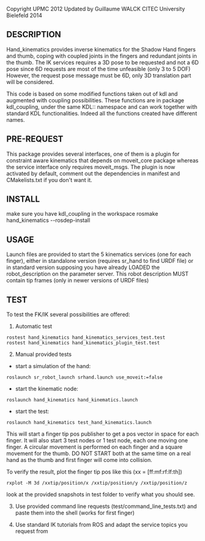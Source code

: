 Copyright UPMC 2012
Updated by Guillaume WALCK CITEC University Bielefeld 2014

DESCRIPTION
-----------
Hand_kinematics provides inverse kinematics for the Shadow Hand fingers and thumb, coping with coupled joints in the fingers and redundant joints in the thumb.
The IK services requires a 3D pose to be requested and not a 6D pose since 6D requests are most of the time unfeasible (only 3 to 5 DOF)
However, the request pose message must be 6D, only 3D translation part will be considered.

This code is based on some modified functions taken out of kdl and augmented with coupling possibilities. These functions are in package kdl_coupling, 
under the same KDL:: namespace and can work together with standard KDL functionalities. Indeed all the functions created have different names.


PRE-REQUEST
-----------
This package provides several interfaces, one of them is a plugin for constraint aware kinematics that depends on moveit_core package whereas the service interface only requires moveit_msgs. 
The plugin is now activated by default, comment out the dependencies in manifest and CMakelists.txt if you don't want it.

INSTALL
-------
make sure you have kdl_coupling in the workspace
rosmake hand_kinematics --rosdep-install

USAGE
-----
Launch files are provided to start the 5 kinematics services (one for each finger), either in standalone version (requires sr_hand to find URDF file)
or in standard version supposing you have already LOADED the robot_description on the parameter server. This robot description MUST contain tip frames (only in newer versions of URDF files)


TEST
----
To test the FK/IK several possibilities are offered: 

1) Automatic test

  ```   
  rostest hand_kinematics hand_kinematics_services_test.test
  rostest hand_kinematics hand_kinematics_plugin_test.test
  ```
	
2) Manual provided tests 

  * start a simulation of the hand:
       
  ```
  roslaunch sr_robot_launch srhand.launch use_moveit:=false
  ```
	
  * start the kinematic node:
       
  ```
  roslaunch hand_kinematics hand_kinematics.launch
  ```
	
  * start the test:
       
  ```
  roslaunch hand_kinematics test_hand_kinematics.launch
  ```

  This will start a finger tip pos publisher to get a pos vector in space for each finger.
  It will also start 3 test nodes or 1 test node, each one moving one finger. A circular movement is performed on each finger and a square movement for the thumb.
  DO NOT START both at the same time on a real hand as the thumb and first finger will come into collision.

  To verify the result, plot the finger tip pos like this (xx = [ff:mf:rf:lf:th])
	
  ```
  rxplot -M 3d /xxtip/position/x /xxtip/position/y /xxtip/position/z
  ```
  
  look at the provided snapshots in test folder to verify what you should see.
	
3) Use provided command line requests (test/command_line_tests.txt) and paste them into the shell (works for first finger)

4) Use standard IK tutorials from ROS and adapt the service topics you request from
